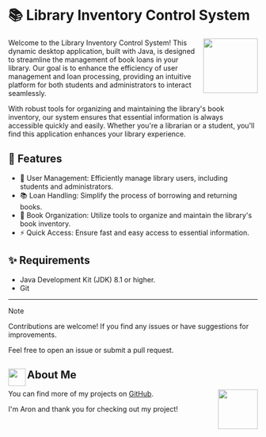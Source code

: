 # 📚 Library Inventory Control System

<img src="https://media.tenor.com/o_E6C9Jez2YAAAAi/chest-minecraft.gif" align = "right" width="110">

Welcome to the Library Inventory Control System! This dynamic desktop application, built with Java, is designed to streamline the management of book loans in your library. Our goal is to enhance the efficiency of user management and loan processing, providing an intuitive platform for both students and administrators to interact seamlessly.

With robust tools for organizing and maintaining the library's book inventory, our system ensures that essential information is always accessible quickly and easily. Whether you're a librarian or a student, you'll find this application enhances your library experience. 

## 🚀 Features
- 👥 User Management: Efficiently manage library users, including students and administrators.
- 📚 Loan Handling: Simplify the process of borrowing and returning books.
- 📖 Book Organization: Utilize tools to organize and maintain the library's book inventory.
- ⚡ Quick Access: Ensure fast and easy access to essential information.

## ✨ Requirements

- Java Development Kit (JDK) 8.1 or higher.
- Git

<hr>

> [!NOTE]
> Contributions are welcome! If you find any issues or have suggestions for improvements.
>
> Feel free to open an issue or submit a pull request.

## <img src="https://i.pinimg.com/originals/9d/d1/a0/9dd1a0c90caa865e3718947e2b91d35e.gif" width="35" align="left">About Me

You can find more of my projects on [GitHub](https://github.com/AronSoto).
<img src="https://media.tenor.com/xUsAhkVbgrQAAAAi/minecraft-bee.gif" align = "right" width="80">

I'm Aron and thank you for checking out my project!

